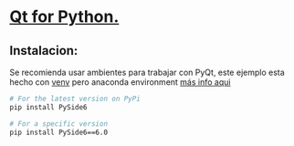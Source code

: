 # [Qt for Python.](https://doc.qt.io/qtforpython/)

## Instalacion:
Se recomienda usar ambientes para trabajar con PyQt, este ejemplo esta hecho con [venv](https://docs.python.org/3/library/venv.html)  pero anaconda environment [más info aqui](https://youtu.be/YJC6ldI3hWk)

```bash  
# For the latest version on PyPi
pip install PySide6

# For a specific version
pip install PySide6==6.0
```